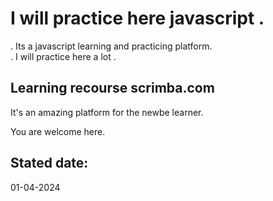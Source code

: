 # I will practice here javascript .

. Its a javascript learning and practicing platform.  
. I will practice here a lot .  

## Learning recourse scrimba.com  

It's an amazing platform for the newbe learner.  

You are welcome here.  

## Stated date:

01-04-2024